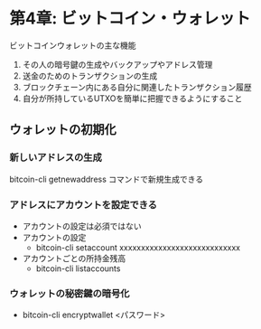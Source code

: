 # 第4章: ビットコイン・ウォレット
ビットコインウォレットの主な機能
1. その人の暗号鍵の生成やバックアップやアドレス管理
1. 送金のためのトランザクションの生成
1. ブロックチェーン内にある自分に関連したトランザクション履歴
1. 自分が所持しているUTXOを簡単に把握できるようにすること

## ウォレットの初期化
### 新しいアドレスの生成
bitcoin-cli getnewaddress コマンドで新規生成できる

### アドレスにアカウントを設定できる
- アカウントの設定は必須ではない
- アカウントの設定
    - bitcoin-cli setaccount xxxxxxxxxxxxxxxxxxxxxxxxxxxx
- アカウントごとの所持金残高
    - bitcoin-cli listaccounts

### ウォレットの秘密鍵の暗号化
- bitcoin-cli encryptwallet <パスワード>

